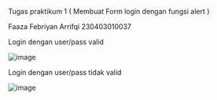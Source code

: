 Tugas praktikum 1 ( Membuat Form login dengan fungsi alert )

Faaza Febriyan Arrifqi
230403010037

Login dengan user/pass valid

![image](https://github.com/user-attachments/assets/2230ce63-cca4-4339-8e61-09236e84c30e)

Login dengan user/pass tidak valid

![image](https://github.com/user-attachments/assets/4d64d532-d58f-46a5-b751-a313ec268d59)
